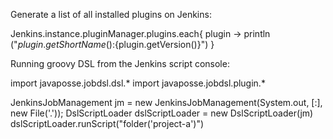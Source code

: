 Generate a list of all installed plugins on Jenkins:

Jenkins.instance.pluginManager.plugins.each{
  plugin -> 
    println ("${plugin.getShortName()}:${plugin.getVersion()}")
}

Running groovy DSL from the Jenkins script console:

import javaposse.jobdsl.dsl.*
import  javaposse.jobdsl.plugin.*

JenkinsJobManagement jm = new JenkinsJobManagement(System.out, [:], new File('.'));
DslScriptLoader dslScriptLoader = new DslScriptLoader(jm)
dslScriptLoader.runScript("folder('project-a')")